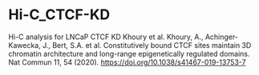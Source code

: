 # Hi-C_CTCF-KD
Hi-C analysis for LNCaP CTCF KD Khoury et al. 
Khoury, A., Achinger-Kawecka, J., Bert, S.A. et al. Constitutively bound CTCF sites maintain 3D chromatin architecture and long-range epigenetically regulated domains.
Nat Commun 11, 54 (2020). https://doi.org/10.1038/s41467-019-13753-7
